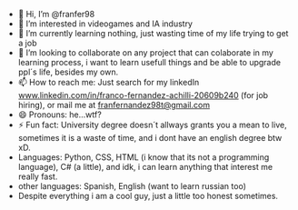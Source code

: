 - 👋 Hi, I’m @franfer98
- 👀 I’m interested in videogames and IA industry
- 🌱 I’m currently learning nothing, just wasting time of my life trying to get a job
- 💞️ I’m looking to collaborate on any project that can colaborate in my learning process, i want to learn usefull things and be able to upgrade ppl´s life, besides my own.
- 📫 How to reach me: Just search for my linkedIn www.linkedin.com/in/franco-fernandez-achilli-20609b240 (for job hiring), or mail me at franfernandez98t@gmail.com
- 😄 Pronouns: he...wtf?
- ⚡ Fun fact: University degree doesn´t allways grants you a mean to live, sometimes it is a waste of time, and i dont have an english degree btw xD.
- Languages: Python, CSS, HTML (i know that its not a programming language), C# (a little), and idk, i can learn anything that interest me really fast.
- other languages: Spanish, English (want to learn russian too)
- Despite everything i am a cool guy, just a little too honest sometimes.

<!---
franfer98/franfer98 is a ✨ special ✨ repository because its `README.md` (this file) appears on your GitHub profile.
You can click the Preview link to take a look at your changes.
--->

